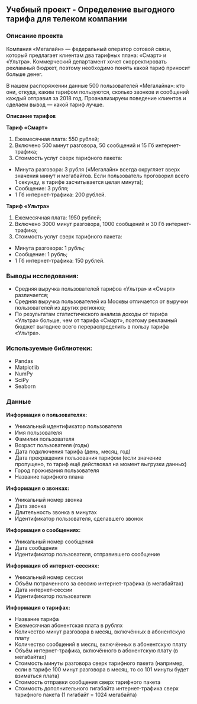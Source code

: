 ## Учебный проект - Определение выгодного тарифа для телеком компании

### Описание проекта

Компания «Мегалайн» — федеральный оператор сотовой связи, который предлагает клиентам два тарифных плана: «Смарт» и «Ультра». 
Коммерческий департамент хочет скорректировать рекламный бюджет, поэтому необходимо понять какой тариф приносит больше денег.

В нашем распоряжении данные 500 пользователей «Мегалайна»: кто они, откуда, каким тарифом пользуются, сколько звонков и сообщений каждый отправил за 2018 год. Проанализируем поведение клиентов и сделаем вывод — какой тариф лучше.

**Описание тарифов**

**Тариф «Смарт»**
1. Ежемесячная плата: 550 рублей;
2. Включено 500 минут разговора, 50 сообщений и 15 Гб интернет-трафика;
3. Стоимость услуг сверх тарифного пакета:
* Минута разговора: 3 рубля («Мегалайн» всегда округляет вверх значения минут и мегабайтов. Если пользователь проговорил всего 1 секунду, в тарифе засчитывается целая минута);
* Сообщение: 3 рубля;
* 1 Гб интернет-трафика: 200 рублей.

**Тариф «Ультра»**
1. Ежемесячная плата: 1950 рублей;
2. Включено 3000 минут разговора, 1000 сообщений и 30 Гб интернет-трафика;
3. Стоимость услуг сверх тарифного пакета:
* Минута разговора: 1 рубль;
* Сообщение: 1 рубль;
* 1 Гб интернет-трафика: 150 рублей.

### Выводы исследования:

* Средняя выручка пользователей тарифов «Ультра» и «Смарт» различается;
* Средняя выручка пользователей из Москвы отличается от выручки пользователей из других регионов;
* По результатам статистического анализа доходы от тарифа «Ультра» больше, чем от тарифа «Смарт», поэтому рекламный бюджет выгоднее всего перераспределить в пользу тарифа «Ультра».

### Используемые библиотеки:

* Pandas
* Matplotlib
* NumPy
* SciPy
* Seaborn

### Данные

**Информация о пользователях:**
* Уникальный идентификатор пользователя
* Имя пользователя
* Фамилия пользователя
* Возраст пользователя (годы)
* Дата подключения тарифа (день, месяц, год)
* Дата прекращения пользования тарифом (если значение пропущено, то тариф ещё действовал на момент выгрузки данных)
* Город проживания пользователя
* Название тарифного плана

**Информация о звонках:**
* Уникальный номер звонка
* Дата звонка
* Длительность звонка в минутах
* Идентификатор пользователя, сделавшего звонок

**Информация о сообщениях:**
* Уникальный номер сообщения
* Дата сообщения
* Идентификатор пользователя, отправившего сообщение

**Информация об интернет-сессиях:**
* Уникальный номер сессии
* Объём потраченного за сессию интернет-трафика (в мегабайтах)
* Дата интернет-сессии
* Идентификатор пользователя

**Информация о тарифах:**
* Название тарифа
* Ежемесячная абонентская плата в рублях
* Количество минут разговора в месяц, включённых в абонентскую плату
* Количество сообщений в месяц, включённых в абонентскую плату
* Объём интернет-трафика, включённого в абонентскую плату (в мегабайтах)
* Стоимость минуты разговора сверх тарифного пакета (например, если в тарифе 100 минут разговора в месяц, то со 101 минуты будет взиматься плата)
* Стоимость отправки сообщения сверх тарифного пакета
* Стоимость дополнительного гигабайта интернет-трафика сверх тарифного пакета (1 гигабайт = 1024 мегабайта)